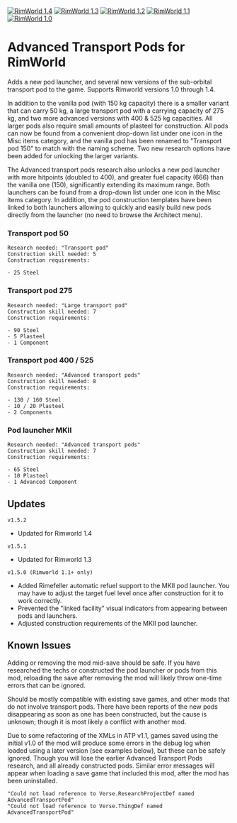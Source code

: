 [![RimWorld 1.4](https://img.shields.io/badge/Rimworld-1.4-brightgreen.svg?style=plastic&logo=steam)](https://rimworldgame.com/) [![RimWorld 1.3](https://img.shields.io/badge/Rimworld-1.3-brightgreen.svg?style=plastic&logo=steam)](https://rimworldgame.com/) [![RimWorld 1.2](https://img.shields.io/badge/Rimworld-1.2-brightgreen.svg?style=plastic&logo=steam)](https://rimworldgame.com/) [![RimWorld 1.1](https://img.shields.io/badge/Rimworld-1.1-brightgreen.svg?style=plastic&logo=steam)](https://rimworldgame.com/) [![RimWorld 1.0](https://img.shields.io/badge/Rimworld-1.0-brightgreen.svg?style=plastic&logo=steam)](https://rimworldgame.com/)

# Advanced Transport Pods for RimWorld

Adds a new pod launcher, and several new versions of the sub-orbital transport pod to the game. Supports Rimworld versions 1.0 through 1.4.

In addition to the vanilla pod (with 150 kg capacity) there is a smaller variant that can carry 50 kg, a large transport pod with a carrying capacity of 275 kg, and two more advanced versions with 400 & 525 kg capacities. All larger pods also require small amounts of plasteel for construction. All pods can now be found from a convenient drop-down list under one icon in the Misc items category, and the vanilla pod has been renamed to "Transport pod 150" to match with the naming scheme. Two new research options have been added for unlocking the larger variants.

The Advanced transport pods research also unlocks a new pod launcher with more hitpoints (doubled to 400), and greater fuel capacity (666) than the vanilla one (150), significantly extending its maximum range. Both launchers can be found from a drop-down list under one icon in the Misc items category. In addition, the pod construction templates have been linked to both launchers allowing to quickly and easily build new pods directly from the launcher (no need to browse the Architect menu).

### Transport pod 50

```none
Research needed: "Transport pod"
Construction skill needed: 5
Construction requirements:

- 25 Steel
```

### Transport pod 275

```none
Research needed: "Large transport pod"
Construction skill needed: 7
Construction requirements:

- 90 Steel
- 5 Plasteel
- 1 Component
```

### Transport pod 400 / 525

```none
Research needed: "Advanced transport pods"
Construction skill needed: 8
Construction requirements:

- 130 / 160 Steel
- 10 / 20 Plasteel
- 2 Components
```

### Pod launcher MKII

```none
Research needed: "Advanced transport pods"
Construction skill needed: 7
Construction requirements:

- 65 Steel
- 10 Plasteel
- 1 Advanced Component
```

## Updates

`v1.5.2`

- Updated for Rimworld 1.4

`v1.5.1`

- Updated for Rimworld 1.3

`v1.5.0 (Rimworld 1.1+ only)`

- Added Rimefeller automatic refuel support to the MKII pod launcher. You may have to adjust the target fuel level once after construction for it to work correctly.
- Prevented the "linked facility" visual indicators from appearing between pods and launchers.
- Adjusted construction requirements of the MKII pod launcher.

## Known Issues

Adding or removing the mod mid-save should be safe. If you have researched the techs or constructed the pod launcher or pods from this mod, reloading the save after removing the mod will likely throw one-time errors that can be ignored.

Should be mostly compatible with existing save games, and other mods that do not involve transport pods. There have been reports of the new pods disappearing as soon as one has been constructed, but the cause is unknown; though it is most likely a conflict with another mod.

Due to some refactoring of the XMLs in ATP v1.1, games saved using the initial v1.0 of the mod will produce some errors in the debug log when loaded using a later version (see examples below), but these can be safely ignored. Though you will lose the earlier Advanced Transport Pods research, and all already constructed pods. Similar error messages will appear when loading a save game that included this mod, after the mod has been uninstalled.

```none
"Could not load reference to Verse.ResearchProjectDef named AdvancedTransportPod"
"Could not load reference to Verse.ThingDef named AdvancedTransportPod"
```
